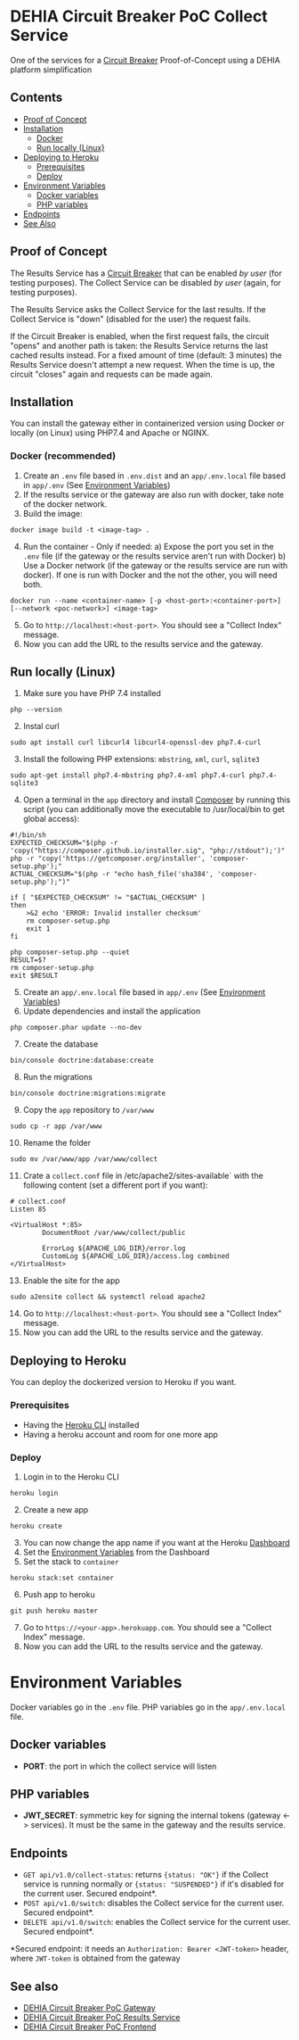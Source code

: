 # DEHIA Circuit Breaker PoC Collect Service
One of the services for a [Circuit Breaker](https://docs.microsoft.com/en-us/azure/architecture/patterns/circuit-breaker) Proof-of-Concept using a DEHIA platform simplification

## Contents
- [Proof of Concept](#proof-of-concept)
- [Installation](#installation)
  - [Docker](#docker-recommended)
  - [Run locally (Linux)](#run-locally-linux)
- [Deploying to Heroku](#deploying-to-heroku)
  - [Prerequisites](#prerequisites)
  - [Deploy](#deploy)
- [Environment Variables](#environment-variables)
  - [Docker variables](#docker-variables)
  - [PHP variables](#php-variables)
- [Endpoints](#endpoints)
- [See Also](#see-also)

## Proof of Concept
The Results Service has a [Circuit Breaker](https://docs.microsoft.com/en-us/azure/architecture/patterns/circuit-breaker) that can be enabled *by user* (for testing purposes).
The Collect Service can be disabled *by user* (again, for testing purposes).

The Results Service asks the Collect Service for the last results. If the Collect Service is "down" (disabled for the user) the request fails.

If the Circuit Breaker is enabled, when the first request fails, the circuit "opens" and another path is taken: the Results Service returns the last cached results instead. For a fixed amount of time (default: 3 minutes) the Results Service doesn't attempt a new request. When the time is up, the circuit "closes" again and requests can be made again.

## Installation
You can install the gateway either in containerized version using Docker or locally (on Linux) using PHP7.4 and Apache or NGINX.
### Docker (recommended)
 1. Create an `.env` file based in `.env.dist` and an `app/.env.local` file based in `app/.env` (See [Environment Variables](#Environment-Variables))
 2. If the results service or the gateway are also run with docker, take note of the docker network.
 3. Build the image: 

 ```
 docker image build -t <image-tag> .
 ```
 4. Run the container - Only if needed: a) Expose the port you set in the `.env` file (if the gateway or the results service aren't run with Docker) b) Use a Docker network (if the gateway or the results service are run with docker). If one is run with Docker and the not the other, you will need both.
 ```
 docker run --name <container-name> [-p <host-port>:<container-port>] [--network <poc-network>] <image-tag>
 ```
 5. Go to `http://localhost:<host-port>`. You should see a "Collect Index" message.
 6. Now you can add the URL to the results service and the gateway.

## Run locally (Linux)
1. Make sure you have PHP 7.4 installed
```
php --version
```
2. Instal curl
```
sudo apt install curl libcurl4 libcurl4-openssl-dev php7.4-curl
```
3. Install the following PHP extensions: `mbstring`, `xml`, `curl`, `sqlite3`
```
sudo apt-get install php7.4-mbstring php7.4-xml php7.4-curl php7.4-sqlite3
```

4. Open a terminal in the `app` directory and install [Composer](https://getcomposer.org/download/) by running this script (you can additionally move the executable to /usr/local/bin to get global access):
```
#!/bin/sh
EXPECTED_CHECKSUM="$(php -r 'copy("https://composer.github.io/installer.sig", "php://stdout");')"
php -r "copy('https://getcomposer.org/installer', 'composer-setup.php');"
ACTUAL_CHECKSUM="$(php -r "echo hash_file('sha384', 'composer-setup.php');")"

if [ "$EXPECTED_CHECKSUM" != "$ACTUAL_CHECKSUM" ]
then
    >&2 echo 'ERROR: Invalid installer checksum'
    rm composer-setup.php
    exit 1
fi

php composer-setup.php --quiet
RESULT=$?
rm composer-setup.php
exit $RESULT
```
5. Create an `app/.env.local` file based in `app/.env` (See [Environment Variables](#Environment-Variables))
6. Update dependencies and install the application
``` 
php composer.phar update --no-dev
```
7. Create the database 
```
bin/console doctrine:database:create
```
8. Run the migrations
```
bin/console doctrine:migrations:migrate
``` 
9. Copy the `app` repository to `/var/www`
```
sudo cp -r app /var/www
```
10. Rename the folder
```
sudo mv /var/www/app /var/www/collect
```
11. Crate a `collect.conf` file in /etc/apache2/sites-available` with the following content (set a different port if you want): 
```
# collect.conf
Listen 85

<VirtualHost *:85>
        DocumentRoot /var/www/collect/public

        ErrorLog ${APACHE_LOG_DIR}/error.log
        CustomLog ${APACHE_LOG_DIR}/access.log combined
</VirtualHost>

```
13. Enable the site for the app
```
sudo a2ensite collect && systemctl reload apache2
```
14. Go to `http://localhost:<host-port>`. You should see a "Collect Index" message.
15. Now you can add the URL to the results service and the gateway.


## Deploying to Heroku
 You can deploy the dockerized version to Heroku if you want.
 ### Prerequisites
 - Having the [Heroku CLI](https://devcenter.heroku.com/articles/heroku-cli) installed
 - Having a heroku account and room for one more app

 ### Deploy
  1. Login in to the Heroku CLI
  ```
  heroku login
  ```
  2. Create a new app
  ```
  heroku create
  ```
  3. You can now change the app name if you want at the Heroku [Dashboard](https://dashboard.heroku.com/)
  4. Set the [Environment Variables](#Environment-Variables) from the Dashboard
  5. Set the stack to `container`
  ```
  heroku stack:set container
  ```
  6. Push app to heroku
  ```
  git push heroku master
  ```
  7. Go to `https://<your-app>.herokuapp.com`. You should see a "Collect Index" message.
  8. Now you can add the URL to the results service and the gateway.

# Environment Variables
Docker variables go in the `.env` file. PHP variables go in the `app/.env.local` file.
## Docker variables
- **PORT**: the port in which the collect service will listen
## PHP variables
- **JWT_SECRET**: symmetric key for signing the internal tokens (gateway <-> services). It must be the same in the gateway and the results service.

## Endpoints
- `GET api/v1.0/collect-status`: returns `{status: "OK"}` if the Collect service is running normally or `{status: "SUSPENDED"}` if it's disabled for the current user. Secured endpoint*.
- `POST api/v1.0/switch`: disables the Collect service for the current user. Secured endpoint*.
- `DELETE api/v1.0/switch`: enables the Collect service for the current user. Secured endpoint*.


*Secured endpoint: it needs an `Authorization: Bearer <JWT-token>` header, where `JWT-token` is obtained from the gateway


## See also
- [DEHIA Circuit Breaker PoC Gateway](https://github.com/mokocchi/dehia-cb-poc-gateway)
- [DEHIA Circuit Breaker PoC Results Service](https://github.com/mokocchi/dehia-cb-poc-results)
- [DEHIA Circuit Breaker PoC Frontend](https://github.com/mokocchi/dehia-cb-poc-frontend)
